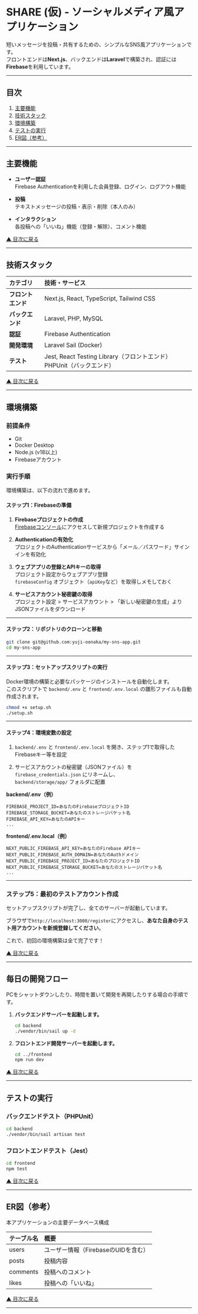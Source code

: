 # SHARE (仮) - ソーシャルメディア風アプリケーション

短いメッセージを投稿・共有するための、シンプルなSNS風アプリケーションです。  
フロントエンドは**Next.js**、バックエンドは**Laravel**で構築され、認証には**Firebase**を利用しています。

***

## 目次

1. [主要機能](#主要機能)
2. [技術スタック](#技術スタック)
3. [環境構築](#環境構築)
4. [テストの実行](#テストの実行)
5. [ER図（参考）](#er図参考)

***

## 主要機能

- **ユーザー認証**  
  Firebase Authenticationを利用した会員登録、ログイン、ログアウト機能

- **投稿**  
  テキストメッセージの投稿・表示・削除（本人のみ）

- **インタラクション**  
  各投稿への「いいね」機能（登録・解除）、コメント機能

[▲ 目次に戻る](#目次)

***

## 技術スタック

| カテゴリ        | 技術・サービス                                        |
|:---------------|:------------------------------------------------------|
| **フロントエンド** | Next.js, React, TypeScript, Tailwind CSS           |
| **バックエンド**   | Laravel, PHP, MySQL                                 |
| **認証**         | Firebase Authentication                              |
| **開発環境**     | Laravel Sail (Docker)                                |
| **テスト**       | Jest, React Testing Library（フロントエンド）PHPUnit（バックエンド） |

[▲ 目次に戻る](#目次)

***

## 環境構築

### 前提条件

- Git
- Docker Desktop
- Node.js (v18以上)
- Firebaseアカウント

### 実行手順

環境構築は、以下の流れで進めます。

#### ステップ1：Firebaseの準備

1. **Firebaseプロジェクトの作成**  
   [Firebaseコンソール](https://console.firebase.google.com/)にアクセスして新規プロジェクトを作成する

2. **Authenticationの有効化**  
   プロジェクトのAuthenticationサービスから「メール／パスワード」サインインを有効化

3. **ウェブアプリの登録とAPIキーの取得**  
   プロジェクト設定からウェブアプリ登録  
   `firebaseConfig` オブジェクト（`apiKey`など）を取得しメモしておく

4. **サービスアカウント秘密鍵の取得**  
   プロジェクト設定 > サービスアカウント > 「新しい秘密鍵の生成」よりJSONファイルをダウンロード

***

#### ステップ2：リポジトリのクローンと移動

```bash
git clone git@github.com:yuji-oonaka/my-sns-app.git
cd my-sns-app
```

***

#### ステップ3：セットアップスクリプトの実行

Docker環境の構築と必要なパッケージのインストールを自動化します。  
このスクリプトで `backend/.env` と `frontend/.env.local` の雛形ファイルも自動作成されます。

```bash
chmod +x setup.sh
./setup.sh
```

***

#### ステップ4：環境変数の設定

1. `backend/.env` と `frontend/.env.local` を開き、ステップ1で取得したFirebaseキー等を設定

2. サービスアカウントの秘密鍵（JSONファイル）を `firebase_credentials.json` にリネームし、  
   `backend/storage/app/` フォルダに配置

**backend/.env（例）**

```env
FIREBASE_PROJECT_ID=あなたのFirebaseプロジェクトID
FIREBASE_STORAGE_BUCKET=あなたのストレージバケット名
FIREBASE_API_KEY=あなたのAPIキー
...
```

**frontend/.env.local（例）**

```env
NEXT_PUBLIC_FIREBASE_API_KEY=あなたのFirebase APIキー
NEXT_PUBLIC_FIREBASE_AUTH_DOMAIN=あなたのAuthドメイン
NEXT_PUBLIC_FIREBASE_PROJECT_ID=あなたのプロジェクトID
NEXT_PUBLIC_FIREBASE_STORAGE_BUCKET=あなたのストレージバケット名
...
```

---

### ステップ5：最初のテストアカウント作成

セットアップスクリプトが完了し、全てのサーバーが起動しています。

ブラウザで`http://localhost:3000/register`にアクセスし、**あなた自身のテスト用アカウントを新規登録してください**。

これで、初回の環境構築は全て完了です！

[▲ 目次に戻る](#目次)

---

## 毎日の開発フロー

PCをシャットダウンしたり、時間を置いて開発を再開したりする場合の手順です。

1.  **バックエンドサーバーを起動します。**
    ```bash
    cd backend
    ./vendor/bin/sail up -d
    ```

2.  **フロントエンド開発サーバーを起動します。**
    ```bash
    cd ../frontend
    npm run dev
    ```

[▲ 目次に戻る](#目次)

---

## テストの実行

### バックエンドテスト（PHPUnit）

```bash
cd backend
./vendor/bin/sail artisan test
```

### フロントエンドテスト（Jest）

```bash
cd frontend
npm test
```

[▲ 目次に戻る](#目次)

***

## ER図（参考）

本アプリケーションの主要データベース構成

| テーブル名 | 概要                                 |
|:-----------|:-------------------------------------|
| users      | ユーザー情報（FirebaseのUIDを含む）  |
| posts      | 投稿内容                             |
| comments   | 投稿へのコメント                     |
| likes      | 投稿への「いいね」                   |

[▲ 目次に戻る](#目次)

---

